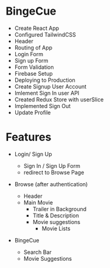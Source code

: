 
# BingeCue

- Create React App
- Configured TailwindCSS 
- Header
- Routing of App
- Login Form
- Sign up Form 
- Form Validation  
- Firebase Setup
- Deploying to Production
- Create Signup User Account 
- Imlement Sign In user API
- Created Redux Store with userSlice
- Implemented Sign Out
- Update Profile


# Features
- Login/ Sign Up
    - Sign In / Sign Up Form
    - redirect to Browse Page

- Browse (after authentication)
    - Header
    - Main Movie
        - Trailer in Background
        - Title & Description
        - Movie suggestions
            - Movie Lists 

- BingeCue
    - Search Bar
    - Movie Suggestions